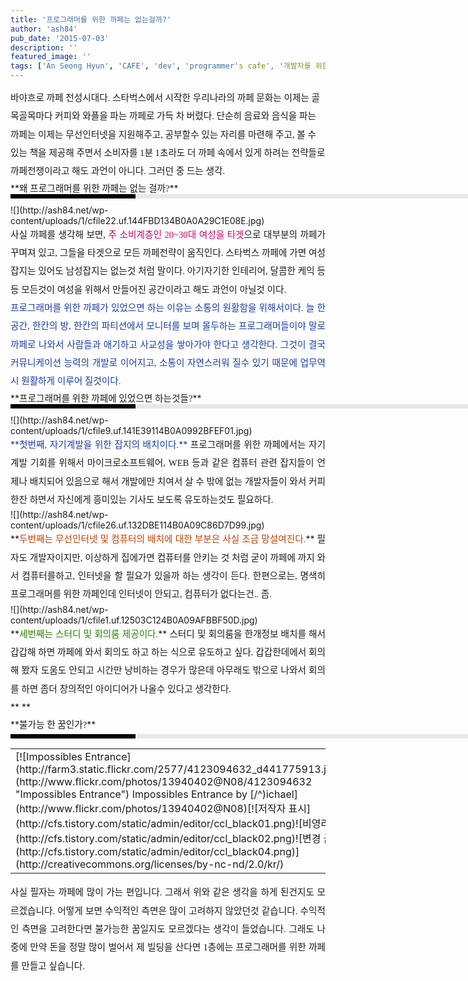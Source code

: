 ```yaml
---
title: '프로그래머를 위한 까페는 없는걸까?'
author: 'ash84'
pub_date: '2015-07-03'
description: ''
featured_image: ''
tags: ['An Seong Hyun', 'CAFE', 'dev', 'programmer's cafe', '개발자를 위한 까페', '까페', '마이크로소프트웨어', '스타벅스', '안성현', '프로그래머를 위한 까페']
---
```



<div style="line-height: 2; "><span style="font-family: Dotum; "><span style="font-family: Dotum; ">﻿</span></span><span style="font-size: 11pt; "><span style="font-family: Dotum; ">바야흐로 까페 전성시대다. 스타벅스에서 시작한 우리나라의 까페 문화는 이제는 골목골목마다 커피와 와플을 파는 까페로 가득 차 버렸다. 단순히 음료와 음식을 파는 까페는 이제는 무선인터넷을 지원해주고, 공부할수 있는 자리를 마련해 주고, 볼 수 있는 책을 제공해 주면서 소비자를 1분 1초라도 더 까페 속에서 있게 하려는 전략들로 까페전쟁이라고 해도 과언이 아니다. 그러던 중 드는 생각.</span></span></div><div style="text-align: justify;"></div><div><div style="text-align: justify;"></div><div style="text-align: justify;">**<span style="font-size: 11pt; "><span style="font-family: Dotum; ">왜 프로그래머를 위한 까페는 없는 걸까?</span></span>**</div></div><div style="text-align: justify;border-left-color: rgb(0, 0, 0); border-left-width: 200px; border-left-style: solid; padding-bottom: 3px; background-color: rgb(232, 232, 232); padding-left: 6px; width: 690px; padding-right: 6px; font: normal normal bold 1pt/1 나눔고딕, sans-serif; margin-bottom: 10px; height: 1px; color: rgb(255, 255, 255); padding-top: 3px; "></div><div style="text-align: justify;"></div><div style="text-align: justify;"></div><div style="text-align: justify;">![](http://ash84.net/wp-content/uploads/1/cfile22.uf.144FBD134B0A0A29C1E08E.jpg)</div><div style="text-align: justify;"></div><div style="text-align: justify; line-height: 2; "></div><div style="line-height: 2; "></div><div style="text-align: justify; line-height: 2; "><span style="font-family: Dotum; "><span style="font-size: 11pt; ">사실 까페를 생각해 보면, </span></span><font class="Apple-style-span" color="#C8056A"><span style="font-family: Dotum; "><span style="font-size: 11pt; ">주 소비계층인 20~30대 여성을 타겟</span></span></font><span style="font-family: Dotum; "><span style="font-size: 11pt; ">으로 대부분의 까페가 꾸며져 있고, 그들을 타겟으로 모든 까페전략이 움직인다. 스타벅스 까페에 가면 여성잡지는 있어도 남성잡지는 없는것 처럼 말이다. 아기자기한 인테리어, 달콤한 케익 등등 모든것이 여성을 위해서 만들어진 공간이라고 해도 과언이 아닐것 이다. </span></span></div><div style="line-height: 2; "></div><div style="text-align: justify; line-height: 2; "></div><div style="line-height: 2; "></div><div style="text-align: justify; line-height: 2; "><font class="Apple-style-span" color="#193DA9"><span style="font-family: Dotum; "><span style="font-size: 11pt; ">프로그래머를 위한 까페가 있었으면 하는 이유는 소통의 원활함을 위해서이다. 늘 한 공간, 한칸의 방, 한칸의 파티션에서 모니터를 보며 몰두하는 프로그래머들이야 말로 까페로 나와서 사람들과 애기하고 사교성을 쌓아가야 한다고 생각한다. 그것이 결국 커뮤니케이션 능력의 개발로 이어지고, 소통이 자연스러워 질수 있기 때문에 업무역시 원활하게 이루어 질것이다. </span></span></font></div><div style="line-height: 2; "></div><div style="text-align: justify; line-height: 2; "></div><div style="text-align: justify; line-height: 2; "></div><div style="text-align: justify;"><div><div style="text-align: justify; ">**<span style="font-size: 11pt; "><span style="font-family: Dotum; ">프로그래머를 위한 까페에 있었으면 하는것들?</span></span>**</div></div><div style="text-align: justify; border-left-color: rgb(0, 0, 0); border-left-width: 200px; border-left-style: solid; padding-bottom: 3px; background-color: rgb(232, 232, 232); padding-left: 6px; width: 690px; padding-right: 6px; font: normal normal bold 1pt/1 나눔고딕, sans-serif; margin-bottom: 10px; height: 1px; color: rgb(255, 255, 255); padding-top: 3px; "></div></div><div style="text-align: justify;"></div><div style="text-align: justify;">![](http://ash84.net/wp-content/uploads/1/cfile9.uf.141E39114B0A0992BFEF01.jpg)</div><div style="text-align: justify;"></div><div style="text-align: justify; line-height: 2; "><font class="Apple-style-span" color="#193DA9">**<span style="font-family: Dotum; "><span style="font-size: 11pt; ">첫번째, 자기계발을 위한 잡지의 배치이다.</span></span>**</font><span style="font-family: Dotum; "><span style="font-size: 11pt; "> 프로그래머를 위한 까페에서는 자기계발 기회를 위해서 마이크로소프트웨어, WEB 등과 같은 컴퓨터 관련 잡지들이 언제나 배치되어 있음으로 해서 개발에만 치여서 살 수 밖에 없는 개발자들이 와서 커피한잔 하면서 자신에게 흥미있는 기사도 보도록 유도하는것도 필요하다. </span></span></div><div style="text-align: justify; line-height: 2; "></div><div style="text-align: justify;"></div><div style="text-align: justify;"></div><div style="text-align: justify;">![](http://ash84.net/wp-content/uploads/1/cfile26.uf.132DBE114B0A09C86D7D99.jpg)</div><div style="text-align: justify;"></div><div style="text-align: justify; line-height: 2; ">**<font class="Apple-style-span" color="#C84205"><span style="font-size: 11pt; "><span style="font-family: Dotum; ">두번째는 무선인터넷 및 컴퓨터의 배치에 대한 부분은 사실 조금 망설여진다.</span></span></font>**<span style="font-size: 11pt; "><span style="font-family: Dotum; "> 필자도 개발자이지만, 이상하게 집에가면 컴퓨터를 안키는 것 처럼 굳이 까페에 까지 와서 컴퓨터를하고, 인터넷을 할 필요가 있을까 하는 생각이 든다. 한편으로는, 명색히 프로그래머를 위한 까페인데 인터넷이 안되고, 컴퓨터가 없다는건.. 좀. </span></span></div><div style="text-align: justify;"></div><div style="text-align: justify;"></div><div style="text-align: justify;">![](http://ash84.net/wp-content/uploads/1/cfile1.uf.12503C124B0A09AFBBF50D.jpg)</div><div style="text-align: justify;"></div><div style="text-align: justify;"></div><div style="text-align: justify; line-height: 2; ">**<font class="Apple-style-span" color="#2B8400"><span style="font-size: 11pt; "><span style="font-family: Dotum; ">세번째는 스터디 및 회의룸 제공이다.</span></span></font>**<span style="font-size: 11pt; "><span style="font-family: Dotum; "> 스터디 및 회의룸을 한개정보 배치를 해서 갑갑해 하면 까페에 와서 회의도 하고 하는 식으로 유도하고 싶다. 갑갑한데에서 회의해 봤자 도움도 안되고 시간만 낭비하는 경우가 많은데 아무래도 밖으로 나와서 회의를 하면 좀더 창의적인 아이디어가 나올수 있다고 생각한다. </span></span></div><div style="line-height: 2; "></div><div style="text-align: justify; line-height: 2; "></div><div style="text-align: justify; line-height: 2; ">**  
**</div><div style="text-align: justify; line-height: 2; "><div style="text-align: justify; "><div><div style="text-align: justify; ">**<span style="font-size: 11pt; "><span style="font-family: Dotum; ">불가능 한 꿈인가?</span></span>**</div></div></div></div><div style="text-align: justify;"><div style="text-align: justify; "><div></div><div style="text-align: justify; border-left-color: rgb(0, 0, 0); border-left-width: 200px; border-left-style: solid; padding-bottom: 3px; background-color: rgb(232, 232, 232); padding-left: 6px; width: 690px; padding-right: 6px; font: normal normal bold 1pt/1 나눔고딕, sans-serif; margin-bottom: 10px; height: 1px; color: rgb(255, 255, 255); padding-top: 3px; "></div></div></div><div style="text-align: justify;"></div><div style="text-align: justify;"><table class="flickrImgSearch"><tbody><tr><td>[![Impossibles Entrance](http://farm3.static.flickr.com/2577/4123094632_d441775913.jpg)](http://www.flickr.com/photos/13940402@N08/4123094632 "Impossibles Entrance")  
<span>Impossibles Entrance by [/^)ichael](http://www.flickr.com/photos/13940402@N08)</span>[![저작자 표시](http://cfs.tistory.com/static/admin/editor/ccl_black01.png)![비영리](http://cfs.tistory.com/static/admin/editor/ccl_black02.png)![변경 금지](http://cfs.tistory.com/static/admin/editor/ccl_black04.png)](http://creativecommons.org/licenses/by-nc-nd/2.0/kr/)</td></tr></tbody></table></div><div style="text-align: justify; line-height: 2; "></div><div style="text-align: justify; line-height: 2; "><span style="font-family: Dotum; "><span style="font-size: 11pt; ">사실 필자는 까페에 많이 가는 편입니다. 그래서 위와 같은 생각을 하게 된건지도 모르겠습니다. 어떻게 보면 수익적인 측면은 많이 고려하지 않았던것 같습니다. 수익적인 측면을 고려한다면 불가능한 꿈일지도 모르겠다는 생각이 들었습니다. 그래도 나중에 만약 돈을 정말 많이 벌어서 제 빌딩을 산다면 1층에는 프로그래머를 위한 까페를 만들고 싶습니다. </span></span></div>

